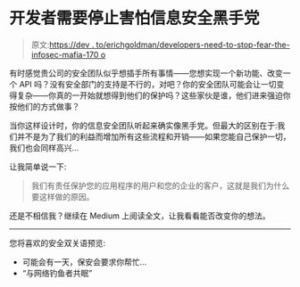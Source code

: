 # 开发者需要停止害怕信息安全黑手党

> 原文:[https://dev . to/erichgoldman/developers-need-to-stop-fear-the-infosec-mafia-170 o](https://dev.to/erichgoldman/developers-need-to-stop-fearing-the-infosec-mafia-170o)

有时感觉贵公司的安全团队似乎想插手所有事情——您想实现一个新功能、改变一个 API 吗？没有安全部门的支持是不行的，对吧？你的安全团队可能会让一切变得复杂——你真的一开始就想得到他们的保护吗？这些家伙是谁，他们进来强迫你按他们的方式做事？

当你这样设计时，你的信息安全团队听起来确实像黑手党。但最大的区别在于:我们并不是为了我们的利益而增加所有这些流程和开销——如果您能自己保护一切，我们也会同样高兴...

让我简单说一下:

> 我们有责任保护您的应用程序的用户和您的企业的客户，这就是我们为什么要这样做的原因。

还是不相信我？继续在 Medium 上阅读全文，让我看看能否改变你的想法。

* * *

您将喜欢的安全双关语预览:

*   可能会有一天，保安会要求你帮忙…
*   “与网络钓鱼者共眠”